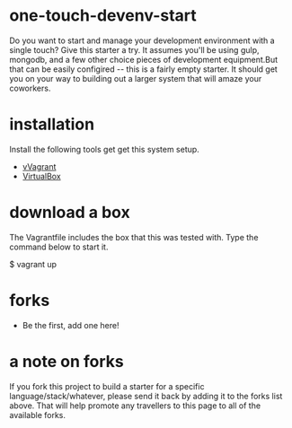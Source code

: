 one-touch-devenv-start
=====================

Do you want to start and manage your development environment with a single touch? Give this starter a try. It assumes you'll be using gulp, mongodb, and a few other choice pieces of development equipment.But that can be easily configired -- this is a fairly empty starter. It should get you on your way to building out a larger system that will amaze your coworkers.

installation
===============
Install the following tools get get this system setup.

* [vVagrant](http://docs.vagrantup.com/)
* [VirtualBox](https://www.virtualbox.org/)

download a box
================
The Vagrantfile includes the box that this was tested with. Type the command below to start it.

  $ vagrant up

forks
==============

* Be the first, add one here!

a note on forks
==============

If you fork this project to build a starter for a specific language/stack/whatever, please send it back by adding it to the forks list above. That will help promote any travellers to this page to all of the available forks.
